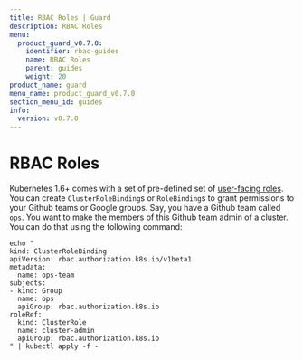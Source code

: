 ```yaml
---
title: RBAC Roles | Guard
description: RBAC Roles
menu:
  product_guard_v0.7.0:
    identifier: rbac-guides
    name: RBAC Roles
    parent: guides
    weight: 20
product_name: guard
menu_name: product_guard_v0.7.0
section_menu_id: guides
info:
  version: v0.7.0
---
```


# RBAC Roles

Kubernetes 1.6+ comes with a set of pre-defined set of [user-facing roles](https://kubernetes.io/docs/admin/authorization/rbac/#user-facing-roles). You can create `ClusterRoleBinding`s or `RoleBinding`s to grant permissions to your Github teams or Google groups. Say, you have a Github team called `ops`. You want to make the members of this Github team admin of a cluster. You can do that using the following command:

```console
echo "
kind: ClusterRoleBinding
apiVersion: rbac.authorization.k8s.io/v1beta1
metadata:
  name: ops-team
subjects:
- kind: Group
  name: ops
  apiGroup: rbac.authorization.k8s.io
roleRef:
  kind: ClusterRole
  name: cluster-admin
  apiGroup: rbac.authorization.k8s.io
" | kubectl apply -f -
```
